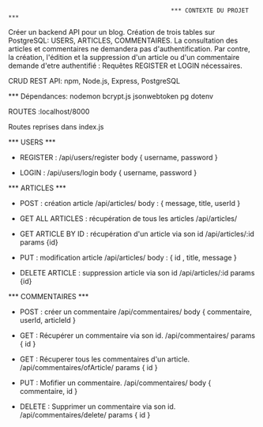                                                  *** CONTEXTE DU PROJET ***

Créer un backend API pour un blog. Création de trois tables sur PostgreSQL: USERS, ARTICLES, COMMENTAIRES.
La consultation des articles et commentaires ne demandera pas d'authentification. Par contre, la création, l'édition et la suppression d'un article ou d'un commentaire demande d'etre authentifié : Requêtes REGISTER et LOGIN nécessaires. 

CRUD REST API: npm, Node.js, Express, PostgreSQL

*** Dépendances:    nodemon
                    bcrypt.js
                    jsonwebtoken
                    pg
                    dotenv




ROUTES :localhost/8000

Routes reprises dans index.js

*** USERS ***

- REGISTER :
/api/users/register
body { username, password }

- LOGIN :
/api/users/login
body { username, password }



*** ARTICLES ***

- POST : création article
 /api/articles/
body : { message, title, userId }

- GET ALL ARTICLES : récupération de tous les articles
 /api/articles/

- GET ARTICLE BY ID : récupération d'un article via son id
 /api/articles/:id
params {id}

- PUT : modification article
 /api/articles/
body : { id , title, message }

- DELETE ARTICLE : suppression article via son id
 /api/articles/:id
params {id}


*** COMMENTAIRES ***

- POST : créer un commentaire
/api/commentaires/
body { commentaire, userId, articleId }

- GET : Récupérer un commentaire via son id.
/api/commentaires/
params { id }

- GET : Récuperer tous les commentaires d'un article.
/api/commentaires/ofArticle/
params { id }

- PUT : Mofifier un commentaire.
/api/commentaires/
body { commentaire, id }

- DELETE : Supprimer un commentaire via son id.
/api/commentaires/delete/
params { id }



